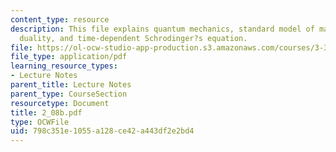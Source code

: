 ```yaml
---
content_type: resource
description: This file explains quantum mechanics, standard model of matter, wave-particle
  duality, and time-dependent Schrodinger?s equation.
file: https://ol-ocw-studio-app-production.s3.amazonaws.com/courses/3-320-atomistic-computer-modeling-of-materials-sma-5107-spring-2005/798c351e1055a128ce42a443df2e2bd4_2_08b.pdf
file_type: application/pdf
learning_resource_types:
- Lecture Notes
parent_title: Lecture Notes
parent_type: CourseSection
resourcetype: Document
title: 2_08b.pdf
type: OCWFile
uid: 798c351e-1055-a128-ce42-a443df2e2bd4
---
```


